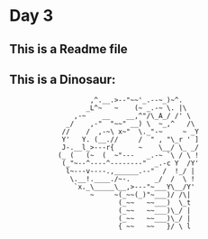 # Day 3

## This is a Readme file

## This is a Dinosaur:
   
                        ,^.__.>--"~~'_.--~_)~^.  
                       _L^~   ~    (~ _.-~ \. |\     
                    ,-~    __    __,^"/\_A_/ /' \ 
                  _/    ,-"  "~~" __) \  ~_,^   /\  
                 //    /  ,-~\ x~"  \._"-~     ~ _Y  
                 Y'   Y. (__.//     /  " , "\_r ' ]   
                 J-.__l_>---r{      ~    \__/ \_ _/  
                (_ (   (~  (  ~"---   _.-~ `\ / \ !   
                 (_"~--^----^--------"  _.-c Y  /Y'  
                  l~---v----.,______.--"  /  !_/ |   
                   \.__!.____./~-.      _/  /  \ !  
                    `x._\_____\__,>---"~___Y\__/Y'  
                        ~     ~(_~~(_)"~___)/ /\|   
                               (_~~   ~~___)  \_t  
                               (_~~   ~~___)\_/ |  
                               (_~~   ~~___)\_/ |   
                               { ~~   ~~   }/ \ l